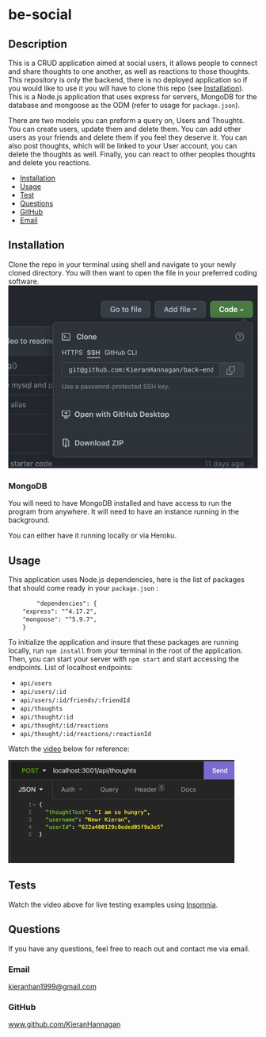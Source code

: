 # be-social
          
  ## Description
This is a CRUD application aimed at social users, it allows people to connect and share thoughts to one another, as well as reactions to those thoughts. This repository is only the backend, there is no deployed application so if you would like to use it you will have to clone this repo (see [Installation](#installation)). This is a Node.js application that uses express for servers, MongoDB for the database and mongoose as the ODM (refer to usage for `package.json`). 

There are two models you can preform a query on, Users and Thoughts. You can create users, update them and delete them. You can add other users as your friends and delete them if you feel they deserve it. You can also post thoughts, which will be linked to your User account, you can delete the thoughts as well. Finally, you can react to other peoples thoughts and delete you reactions.
  
  * [Installation](#installation)
  * [Usage](#usage)
  * [Test](#tests)
  * [Questions](#questions)
  * [GitHub](#github)
  * [Email](#email)
  
  ## Installation 

  Clone the repo in your terminal using shell and navigate to your newly cloned directory. You will then want to open the file in your preferred coding software.
        ![Cloning the repo](public/img/clone.png)

  ### MongoDB
  You will need to have MongoDB installed and have access to run the program from anywhere. It will need to have an instance running in the background. 

You can either have it running locally or via Heroku.
  ## Usage 
This application uses Node.js dependencies, here is the list of packages that should come ready in your `package.json` :

            "dependencies": {
        "express": "^4.17.2",
        "mongoose": "^5.9.7",
        }

To initialize the application and insure that these packages are running locally, run `npm install` from your terminal in the root of the application. Then, you can start your server with `npm start` and start accessing the endpoints. 
List of localhost endpoints:

* `api/users`
* `api/users/:id`
* `api/users/:id/friends/:friendId`
* `api/thoughts`
* `api/thought/:id`
* `api/thought/:id/reactions`
* `api/thought/:id/reactions/:reactionId`



Watch the [video](https://drive.google.com/file/d/1xiTvgLaC7fIOWh8-fuUTRieRrIVMoYm2/view) below for reference:

[![insomnia](public/img/insomnia.png)](https://drive.google.com/file/d/1xiTvgLaC7fIOWh8-fuUTRieRrIVMoYm2/view)



  ## Tests 
  Watch the video above for live testing examples using [Insomnia](https://insomnia.rest/download).

  ## Questions
  If you have any questions, feel free to reach out and contact me via email.
  ### Email
  kieranhan1999@gmail.com
  ### GitHub
  www.github.com/KieranHannagan
  

  